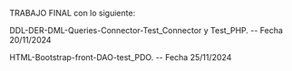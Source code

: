 TRABAJO FINAL con lo siguiente:

DDL-DER-DML-Queries-Connector-Test_Connector y Test_PHP. -- Fecha 20/11/2024


HTML-Bootstrap-front-DAO-test_PDO.  -- Fecha 25/11/2024

